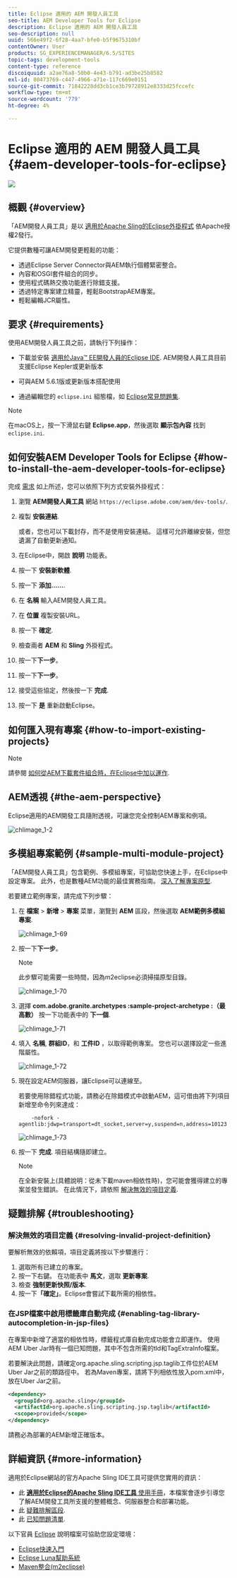 ```yaml
---
title: Eclipse 適用的 AEM 開發人員工具
seo-title: AEM Developer Tools for Eclipse
description: Eclipse 適用的 AEM 開發人員工具
seo-description: null
uuid: 566e49f2-6f28-4aa7-bfe0-b5f9675310bf
contentOwner: User
products: SG_EXPERIENCEMANAGER/6.5/SITES
topic-tags: development-tools
content-type: reference
discoiquuid: a2ae76a8-50b0-4e43-b791-ad3be25b8582
exl-id: 00473769-c447-4966-a71e-117c669e0151
source-git-commit: 71842228dd3cb1ce3b79728912e8333d25fccefc
workflow-type: tm+mt
source-wordcount: '779'
ht-degree: 4%

---
```


# Eclipse 適用的 AEM 開發人員工具{#aem-developer-tools-for-eclipse}

![](do-not-localize/chlimage_1-9.png)

## 概觀 {#overview}

「AEM開發人員工具」是以 [適用於Apache Sling的Eclipse外掛程式](https://sling.apache.org/documentation/development/ide-tooling.html) 依Apache授權2發行。

它提供數種可讓AEM開發更輕鬆的功能：

* 透過Eclipse Server Connector與AEM執行個體緊密整合。
* 內容和OSGI套件組合的同步。
* 使用程式碼熱交換功能進行除錯支援。
* 透過特定專案建立精靈，輕鬆BootstrapAEM專案。
* 輕鬆編輯JCR屬性。

## 要求 {#requirements}

使用AEM開發人員工具之前，請執行下列操作：

* 下載並安裝 [適用於Java™ EE開發人員的Eclipse IDE](https://www.eclipse.org/downloads/packages/release/luna/r/eclipse-ide-java-ee-developers). AEM開發人員工具目前支援Eclipse Kepler或更新版本

* 可與AEM 5.6.1版或更新版本搭配使用
* 通過編輯您的 `eclipse.ini` 組態檔，如 [Eclipse常見問題集](https://wiki.eclipse.org/FAQ_How_do_I_increase_the_heap_size_available_to_Eclipse%3F).

>[!NOTE]
>
>在macOS上，按一下滑鼠右鍵 **Eclipse.app**，然後選取 **顯示包內容** 找到 `eclipse.ini`.

## 如何安裝AEM Developer Tools for Eclipse {#how-to-install-the-aem-developer-tools-for-eclipse}

完成 [需求](#requirements) 如上所述，您可以依照下列方式安裝外掛程式：

1. 瀏覽 **AEM開發人員工具** 網站 `https://eclipse.adobe.com/aem/dev-tools/`.

1. 複製 **安裝連結**.

   或者，您也可以下載封存，而不是使用安裝連結。 這樣可允許離線安裝，但您遺漏了自動更新通知。

1. 在Eclipse中，開啟 **說明** 功能表。
1. 按一下 **安裝新軟體**.
1. 按一下 **添加……**.
1. 在 **名稱** 輸入AEM開發人員工具。
1. 在 **位置** 複製安裝URL。
1. 按一下 **確定**.
1. 檢查兩者 **AEM** 和 **Sling** 外掛程式。
1. 按一下&#x200B;**下一步**。
1. 按一下&#x200B;**下一步**。
1. 接受這些協定，然後按一下 **完成**.
1. 按一下 **是** 重新啟動Eclipse。

## 如何匯入現有專案 {#how-to-import-existing-projects}

>[!NOTE]
>
>請參閱 [如何從AEM下載套件組合時，在Eclipse中加以運作](https://stackoverflow.com/questions/29699726/how-to-work-with-a-bundle-in-eclipse-when-it-was-downloaded-from-aem/29705407#29705407).

## AEM透視 {#the-aem-perspective}

Eclipse適用的AEM開發工具隨附透視，可讓您完全控制AEM專案和例項。

![chlimage_1-2](assets/chlimage_1-2a.jpeg)

## 多模組專案範例 {#sample-multi-module-project}

「AEM開發人員工具」包含範例、多模組專案，可協助您快速上手，在Eclipse中設定專案。 此外，也是數種AEM功能的最佳實務指南。 [深入了解專案原型](https://github.com/adobe/aem-project-archetype).

若要建立範例專案，請完成下列步驟：

1. 在 **檔案** > **新增** > **專案** 菜單，瀏覽到 **AEM** 區段，然後選取 **AEM範例多模組專案**.

   ![chlimage_1-69](assets/chlimage_1-69a.png)

1. 按一下&#x200B;**下一步**。

   >[!NOTE]
   >
   >此步驟可能需要一些時間，因為m2eclipse必須掃描原型目錄。

   ![chlimage_1-70](assets/chlimage_1-70a.png)

1. 選擇 **com.adobe.granite.archetypes :sample-project-archetype :（最高數）** 按一下功能表中的 **下一個**.

   ![chlimage_1-71](assets/chlimage_1-71a.png)

1. 填入 **名稱**, **群組ID**，和 **工件ID** ，以取得範例專案。 您也可以選擇設定一些進階屬性。

   ![chlimage_1-72](assets/chlimage_1-72a.png)

1. 現在設定AEM伺服器，讓Eclipse可以連線至。

   若要使用除錯程式功能，請務必在除錯模式中啟動AEM，這可借由將下列項目新增至命令列來達成：

   ```
       -nofork -agentlib:jdwp=transport=dt_socket,server=y,suspend=n,address=10123
   ```

   ![chlimage_1-73](assets/chlimage_1-73a.png)

1. 按一下 **完成**. 項目結構隨即建立。

   >[!NOTE]
   >
   >在全新安裝上(具體說明：從未下載maven相依性時)，您可能會獲得建立的專案並發生錯誤。 在此情況下，請依照 [解決無效的項目定義](#resolving-invalid-project-definition).

## 疑難排解 {#troubleshooting}

### 解決無效的項目定義 {#resolving-invalid-project-definition}

要解析無效的依賴項，項目定義將按以下步驟進行：

1. 選取所有已建立的專案。
1. 按一下右鍵。 在功能表中 **馬文**，選取 **更新專案**.
1. 檢查 **強制更新快照/版本**.
1. 按一下&#x200B;**「確定」**。Eclipse會嘗試下載所需的相依性。

### 在JSP檔案中啟用標籤庫自動完成 {#enabling-tag-library-autocompletion-in-jsp-files}

在專案中新增了適當的相依性時，標籤程式庫自動完成功能會立即運作。 使用AEM Uber Jar時有一個已知問題，其中不包含所需的tld和TagExtraInfo檔案。

若要解決此問題，請確定org.apache.sling.scripting.jsp.taglib工件位於AEM Uber Jar之前的類路徑中。 若為Maven專案，請將下列相依性放入pom.xml中，放在Uber Jar之前。

```xml
<dependency>
  <groupId>org.apache.sling</groupId>
  <artifactId>org.apache.sling.scripting.jsp.taglib</artifactId>
  <scope>provided</scope>
</dependency>
```

請務必為部署的AEM新增正確版本。

## 詳細資訊 {#more-information}

適用於Eclipse網站的官方Apache Sling IDE工具可提供您實用的資訊：

* 此 [**適用於Eclipse的Apache Sling IDE工具** 使用手冊](https://sling.apache.org/documentation/development/ide-tooling.html)，本檔案會逐步引導您了解AEM開發工具所支援的整體概念、伺服器整合和部署功能。
* 此 [疑難排解區段](https://sling.apache.org/documentation/development/ide-tooling.html#troubleshooting).
* 此 [已知問題清單](https://sling.apache.org/documentation/development/ide-tooling.html#known-issues).

以下官員 [Eclipse](https://www.eclipse.org/) 說明檔案可協助您設定環境：

* [Eclipse快速入門](https://www.eclipse.org/getting-started/)
* [Eclipse Luna幫助系統](https://help.eclipse.org/latest/index.jsp)
* [Maven整合(m2eclipse)](https://www.eclipse.org/m2e/)
